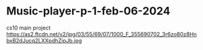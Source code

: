 # Music-player-p-1-feb-06-2024
cs10 main project
https://as2.ftcdn.net/v2/jpg/03/55/69/07/1000_F_355690702_3r6zo80z8HnbxB2dJucq2LXXpdhZipJb.jpg
